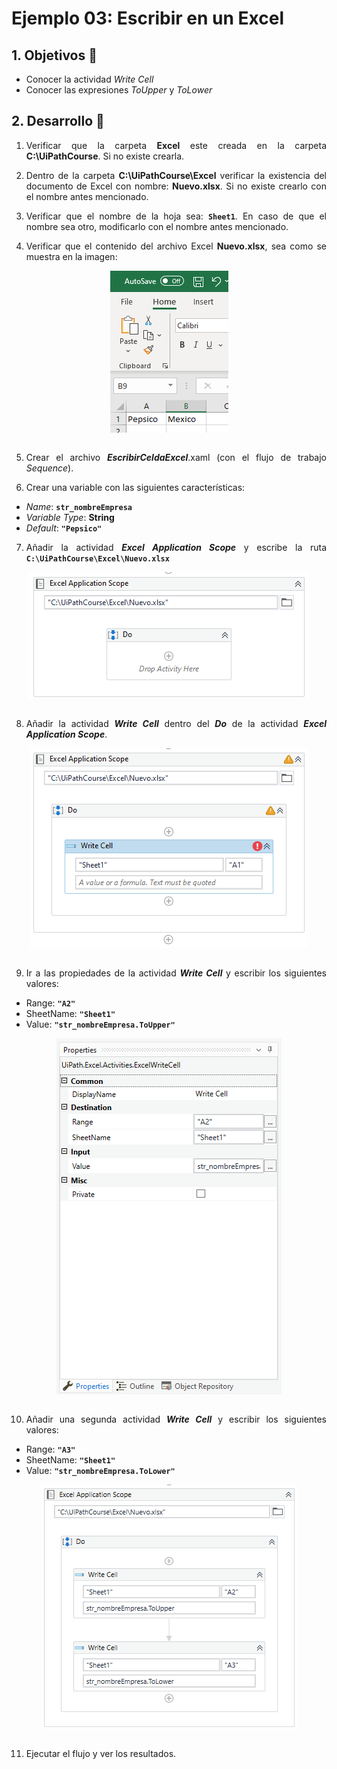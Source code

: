 # Ejemplo 03: Escribir en un Excel

<div style="text-align: justify;">

## 1. Objetivos :dart:

- Conocer la actividad *Write Cell*
- Conocer las expresiones *ToUpper* y *ToLower*

## 2. Desarrollo :hammer:

1. Verificar que la carpeta **Excel** este creada en la carpeta **C:\UiPathCourse**. Si no existe crearla.

2. Dentro de la carpeta **C:\UiPathCourse\Excel** verificar la existencia del documento de Excel con nombre: **Nuevo.xlsx**. Si no existe crearlo con el nombre antes mencionado.

3. Verificar que el nombre de la hoja sea: **`Sheet1`**. En caso de que el nombre sea otro, modificarlo con el nombre antes mencionado.

4. Verificar que el contenido del archivo Excel **Nuevo.xlsx**, sea como se muestra en la imagen:

<div align="center">
<img src="assets/image04.png" align="center">
</div>
<br>

5. Crear el archivo ***EscribirCeldaExcel***.xaml (con el flujo de trabajo *Sequence*).

6. Crear una variable con las siguientes características:

- *Name*: **`str_nombreEmpresa`**
- *Variable Type*: **String**
- *Default*: **`"Pepsico"`**

7. Añadir la actividad ***Excel Application Scope*** y escribe la ruta **`C:\UiPathCourse\Excel\Nuevo.xlsx`**

<div align="center">
<img src="assets/image07.png" align="center">
</div>
<br>

8. Añadir la actividad ***Write Cell*** dentro del ***Do*** de la actividad ***Excel Application Scope***.

<div align="center">
<img src="assets/image08.png" align="center">
</div>
<br>

9. Ir a las propiedades de la actividad ***Write Cell*** y escribir los siguientes valores:

- Range: **`"A2"`**
- SheetName: **`"Sheet1"`**
- Value: **`"str_nombreEmpresa.ToUpper"`**

<div align="center">
<img src="assets/image09.png" align="center">
</div>
<br>

10. Añadir una segunda actividad ***Write Cell*** y escribir los siguientes valores:

- Range: **`"A3"`**
- SheetName: **`"Sheet1"`**
- Value: **`"str_nombreEmpresa.ToLower"`**

<div align="center">
<img src="assets/image10.png" align="center">
</div>
<br>

11. Ejecutar el flujo y ver los resultados.

</div>